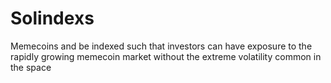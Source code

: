 # Solindexs
Memecoins and be indexed such that investors can have exposure to the rapidly growing memecoin market without the extreme volatility common in the space 
